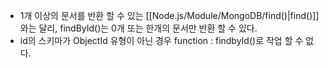 
- 1개 이상의 문서를 반환 할 수 있는 [[Node.js/Module/MongoDB/find()|find()]]와는 달리, findById()는 0개 또는 한개의 문서만 반환 할 수 있다.
- id의 스키마가 ObjectId 유형이 아닌 경우 function : findbyId()로 작업 할 수 없다.
